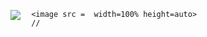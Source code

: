 <img src="https://storage.googleapis.com/skb_bucket/map/01_ikebukuro_3th_elementary_school/map_01_01.jpg" 
style="float: left; margin-right: 10px;" />
     
     
     <image src =  width=100% height=auto> 
     //